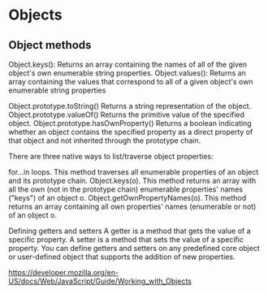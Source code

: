 # Objects

## Object methods

Object.keys():	Returns an array containing the names of all of the given object's own enumerable string properties.
Object.values():	Returns an array containing the values that correspond to all of a given object's own enumerable string properties

Object.prototype.toString()	Returns a string representation of the object.
Object.prototype.valueOf()	Returns the primitive value of the specified object.
Object.prototype.hasOwnProperty()	Returns a boolean indicating whether an object contains the specified property as a direct property of that object and not inherited through the prototype chain.

There are three native ways to list/traverse object properties:

for...in loops. This method traverses all enumerable properties of an object and its prototype chain.
Object.keys(o). This method returns an array with all the own (not in the prototype chain) enumerable properties' names ("keys") of an object o.
Object.getOwnPropertyNames(o). This method returns an array containing all own properties' names (enumerable or not) of an object o.

Defining getters and setters
A getter is a method that gets the value of a specific property. A setter is a method that sets the value of a specific property. You can define getters and setters on any predefined core object or user-defined object that supports the addition of new properties.

https://developer.mozilla.org/en-US/docs/Web/JavaScript/Guide/Working_with_Objects
